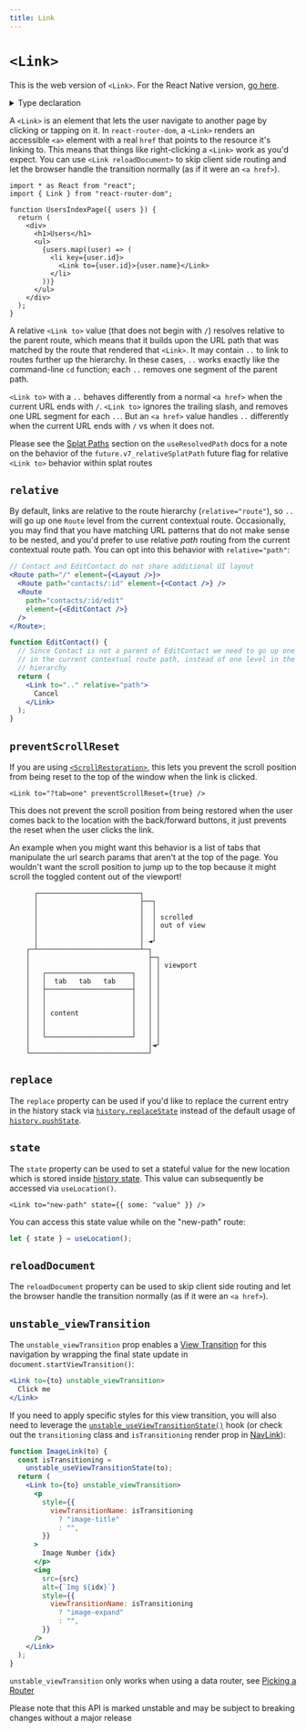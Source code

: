```yaml
---
title: Link
---
```


# `<Link>`

<docs-info>This is the web version of `<Link>`. For the React Native version, [go here][link-native].</docs-info>

<details>
  <summary>Type declaration</summary>

```tsx
declare function Link(props: LinkProps): React.ReactElement;

interface LinkProps
  extends Omit<
    React.AnchorHTMLAttributes<HTMLAnchorElement>,
    "href"
  > {
  to: To;
  preventScrollReset?: boolean;
  relative?: "route" | "path";
  reloadDocument?: boolean;
  replace?: boolean;
  state?: any;
  unstable_viewTransition?: boolean;
}

type To = string | Partial<Path>;

interface Path {
  pathname: string;
  search: string;
  hash: string;
}
```

</details>

A `<Link>` is an element that lets the user navigate to another page by clicking or tapping on it. In `react-router-dom`, a `<Link>` renders an accessible `<a>` element with a real `href` that points to the resource it's linking to. This means that things like right-clicking a `<Link>` work as you'd expect. You can use `<Link reloadDocument>` to skip client side routing and let the browser handle the transition normally (as if it were an `<a href>`).

```tsx
import * as React from "react";
import { Link } from "react-router-dom";

function UsersIndexPage({ users }) {
  return (
    <div>
      <h1>Users</h1>
      <ul>
        {users.map((user) => (
          <li key={user.id}>
            <Link to={user.id}>{user.name}</Link>
          </li>
        ))}
      </ul>
    </div>
  );
}
```

A relative `<Link to>` value (that does not begin with `/`) resolves relative to the parent route, which means that it builds upon the URL path that was matched by the route that rendered that `<Link>`. It may contain `..` to link to routes further up the hierarchy. In these cases, `..` works exactly like the command-line `cd` function; each `..` removes one segment of the parent path.

<docs-info>`<Link to>` with a `..` behaves differently from a normal `<a href>` when the current URL ends with `/`. `<Link to>` ignores the trailing slash, and removes one URL segment for each `..`. But an `<a href>` value handles `..` differently when the current URL ends with `/` vs when it does not.</docs-info>

<docs-info>Please see the [Splat Paths][relativesplatpath] section on the `useResolvedPath` docs for a note on the behavior of the `future.v7_relativeSplatPath` future flag for relative `<Link to>` behavior within splat routes</docs-info>

## `relative`

By default, links are relative to the route hierarchy (`relative="route"`), so `..` will go up one `Route` level from the current contextual route. Occasionally, you may find that you have matching URL patterns that do not make sense to be nested, and you'd prefer to use relative _path_ routing from the current contextual route path. You can opt into this behavior with `relative="path"`:

```jsx
// Contact and EditContact do not share additional UI layout
<Route path="/" element={<Layout />}>
  <Route path="contacts/:id" element={<Contact />} />
  <Route
    path="contacts/:id/edit"
    element={<EditContact />}
  />
</Route>;

function EditContact() {
  // Since Contact is not a parent of EditContact we need to go up one level
  // in the current contextual route path, instead of one level in the Route
  // hierarchy
  return (
    <Link to=".." relative="path">
      Cancel
    </Link>
  );
}
```

## `preventScrollReset`

If you are using [`<ScrollRestoration>`][scrollrestoration], this lets you prevent the scroll position from being reset to the top of the window when the link is clicked.

```tsx
<Link to="?tab=one" preventScrollReset={true} />
```

This does not prevent the scroll position from being restored when the user comes back to the location with the back/forward buttons, it just prevents the reset when the user clicks the link.

An example when you might want this behavior is a list of tabs that manipulate the url search params that aren't at the top of the page. You wouldn't want the scroll position to jump up to the top because it might scroll the toggled content out of the viewport!

```
      ┌─────────────────────────┐
      │                         ├──┐
      │                         │  │
      │                         │  │ scrolled
      │                         │  │ out of view
      │                         │  │
      │                         │ ◄┘
    ┌─┴─────────────────────────┴─┐
    │                             ├─┐
    │                             │ │ viewport
    │   ┌─────────────────────┐   │ │
    │   │  tab   tab   tab    │   │ │
    │   ├─────────────────────┤   │ │
    │   │                     │   │ │
    │   │                     │   │ │
    │   │ content             │   │ │
    │   │                     │   │ │
    │   │                     │   │ │
    │   └─────────────────────┘   │ │
    │                             │◄┘
    └─────────────────────────────┘

```

## `replace`

The `replace` property can be used if you'd like to replace the current entry in the history stack via [`history.replaceState`][history-replace-state] instead of the default usage of [`history.pushState`][history-push-state].

## `state`

The `state` property can be used to set a stateful value for the new location which is stored inside [history state][history-state]. This value can subsequently be accessed via `useLocation()`.

```tsx
<Link to="new-path" state={{ some: "value" }} />
```

You can access this state value while on the "new-path" route:

```ts
let { state } = useLocation();
```

## `reloadDocument`

The `reloadDocument` property can be used to skip client side routing and let the browser handle the transition normally (as if it were an `<a href>`).

## `unstable_viewTransition`

The `unstable_viewTransition` prop enables a [View Transition][view-transitions] for this navigation by wrapping the final state update in `document.startViewTransition()`:

```jsx
<Link to={to} unstable_viewTransition>
  Click me
</Link>
```

If you need to apply specific styles for this view transition, you will also need to leverage the [`unstable_useViewTransitionState()`][use-view-transition-state] hook (or check out the `transitioning` class and `isTransitioning` render prop in [NavLink][navlink]):

```jsx
function ImageLink(to) {
  const isTransitioning =
    unstable_useViewTransitionState(to);
  return (
    <Link to={to} unstable_viewTransition>
      <p
        style={{
          viewTransitionName: isTransitioning
            ? "image-title"
            : "",
        }}
      >
        Image Number {idx}
      </p>
      <img
        src={src}
        alt={`Img ${idx}`}
        style={{
          viewTransitionName: isTransitioning
            ? "image-expand"
            : "",
        }}
      />
    </Link>
  );
}
```

<docs-warning>`unstable_viewTransition` only works when using a data router, see [Picking a Router][picking-a-router]</docs-warning>

<docs-warning>Please note that this API is marked unstable and may be subject to breaking changes without a major release</docs-warning>

[link-native]: ./link-native
[scrollrestoration]: ./scroll-restoration
[history-replace-state]: https://developer.mozilla.org/en-US/docs/Web/API/History/replaceState
[history-push-state]: https://developer.mozilla.org/en-US/docs/Web/API/History/pushState
[history-state]: https://developer.mozilla.org/en-US/docs/Web/API/History/state
[use-view-transition-state]: ../hooks//use-view-transition-state
[view-transitions]: https://developer.mozilla.org/en-US/docs/Web/API/View_Transitions_API
[picking-a-router]: ../routers/picking-a-router
[navlink]: ./nav-link
[relativesplatpath]: ../hooks/use-resolved-path#splat-paths
